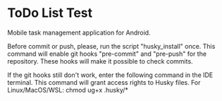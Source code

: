# ToDo List Test
Mobile task management application for Android.

Before commit or push, please, run the script "husky_install" once. This command will enable git hooks "pre-commit" and "pre-push" for the repository. These hooks will make it possible to check commits.

If the git hooks still don't work, enter the following command in the IDE terminal. This command will grant access rights to Husky files. For Linux/MacOS/WSL: chmod ug+x .husky/*
